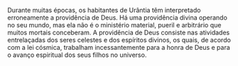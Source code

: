 ﻿Durante muitas épocas, os habitantes de Urântia têm interpretado erroneamente a providência de Deus. Há uma providência divina operando no seu mundo, mas  ela não é o ministério material, pueril e arbitrário que muitos mortais conceberam.  A providência de Deus consiste nas atividades entrelaçadas dos seres celestes e dos espíritos divinos, os quais, de acordo com a lei cósmica, trabalham incessantemente para a honra de Deus e para o avanço espiritual dos seus filhos no universo.